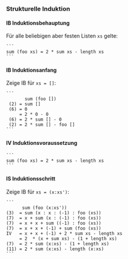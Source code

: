 ### Strukturelle Induktion

#### IB Induktionsbehauptung

Für alle beliebigen aber festen Listen `xs` gelte:

    ```
    sum (foo xs) = 2 * sum xs - length xs
    ```

#### IB Induktionsanfang

Zeige IB für `xs = []`:

    ```
           sum (foo []) 
     (2) = sum []
     (6) = 0
         = 2 * 0 - 0
     (6) = 2 * sum [] - 0
     (2) = 2 * sum [] - foo []
    ```

#### IV Induktionsvoraussetzung
    ```
    sum (foo xs) = 2 * sum xs - length xs
    ```

#### IS Induktionsschritt

Zeige IB für `xs = (x:xs')`:

    ```
          sum (foo (x:xs'))
    (3)  = sum (x : x : (-1) : foo (xs))
    (7)  = x + sum (x : (-1) : foo (xs))
    (7)  = x + x + sum ((-1) : foo (xs))
    (7)  = x + x + (-1) + sum (foo (xs))
    IV   = x + x + (-1) + 2 * sum xs - length xs
         = 2  * (x + sum xs) - (1 + length xs)
    (7)  = 2 * sum (x:xs) - (1 + length xs)
    (11) = 2 * sum (x:xs) - length (x:xs)
    ```